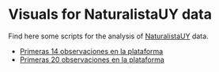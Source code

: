 # Visuals for NaturalistaUY data
Find here some scripts for the analysis of [NaturalistaUY](https://naturalista.uy) data.


 - [Primeras 14 observaciones en la plataforma](R/iNatUY_14mil.R)
 - [Primeras 20 observaciones en la plataforma](R/iNatUY_20mil.R)
